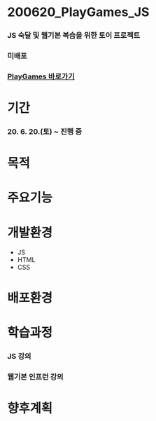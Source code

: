 # 200620_PlayGames_JS
### JS 숙달 및 웹기본 복습을 위한 토이 프로젝트
### 미배포
### [PlayGames 바로가기](https://school.programmers.co.kr/courses/10417/lessons/66434)

# 기간
### 20. 6. 20.(토) ~ 진행 중

# 목적

# 주요기능

# 개발환경
* JS
* HTML
* CSS

# 배포환경

# 학습과정
### JS 강의 
### 웹기본 인프런 강의

# 향후계획


